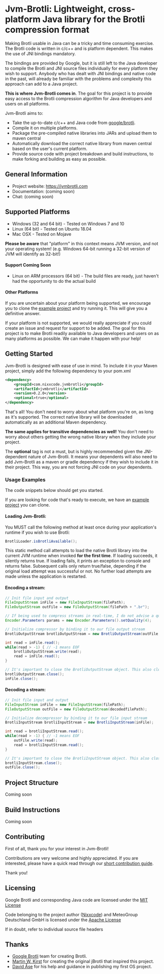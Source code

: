 # Jvm-Brotli: Lightweight, cross-platform Java library for the Brotli compression format

Making Brotli usable in Java can be a tricky and time consuming exercise. The Brotli code is written in c/c++ and is platform dependent. This makes the use of JNI bindings mandatory. 

The bindings are provided by Google, but it is still left to the Java developer to compile the Brotli and JNI source files individually for every platform they wish to support. Anybody who has dealt with JNI bindings and native code in the past, will already be familiar with the problems and complexity this approach can add to a Java project.

**This is where Jvm-Brotli comes in**. The goal for this project is to provide easy access to the Brotli compression algorithm for Java developers and users on all platforms. 

Jvm-Brotli aims to:

- Take the up-to-date c/c++ and Java code from [google/brotli](https://github.com/google/brotli).
- Compile it on multiple platforms.
- Package the pre-compiled native libraries into JARs and upload them to maven central
- Automatically download the correct native library from maven central based on the user's current platform.
- Provide source code with project breakdown and build instructions, to make forking and building as easy as possible.

## General Information

* Project website: https://jvmbrotli.com
* Documentation: (coming soon)
* Chat: (coming soon)

## Supported Platforms

* Windows (32 and 64 bit) - Tested on Windows 7 and 10
* Linux (64 bit) - Tested on Ubuntu 18.04
* Mac OSX - Tested on Mojave

**Please be aware** that "platform" in this context means JVM version, and not your operating system! (e.g. Windows 64-bit running a 32-bit version of JVM will identify as 32-bit!)

#### Support Coming Soon

* Linux on ARM processors (64 bit) - The build files are ready, just haven't had the opportunity to do the actual build

#### Other Platforms

If you are uncertain about your platform being supported, we encourage you to clone the [example project](https://github.com/nixxcode/jvm-brotli-example) and try running it. This will give you a definitive answer.

If your platform is not supported, we would really appreciate if you could create an issue and request for support to be added. The goal for this project is to make Brotli readily available to Java developers and users on as many platforms as possible. We can make it happen with your help!

## Getting Started

Jvm-Brotli is designed with ease of use in mind. To include it in your Maven project, simply add the following dependency to your pom.xml

```xml
<dependency>
    <groupId>com.nixxcode.jvmbrotli</groupId>
    <artifactId>jvmbrotli</artifactId>
    <version>0.2.0</version>
    <optional>true</optional>
</dependency>
```
That's all! You don't need to worry about what platform you're on, as long as it's supported. The correct native library will be downloaded automatically as an additional Maven dependency. 

**The same applies for transitive dependencies as well!** You don't need to worry about others getting the wrong native library when they include your project.

The **optional** tag is not a must, but is highly recommended given the JNI-dependent nature of Jvm-Brotli. It means your dependents will also need to add Jvm-Brotli as a maven or gradle dependency if they wish to include it in their project. This way, you are not forcing JNI code on your dependents.

### Usage Examples

The code snippets below should get you started. 

If you are looking for code that's ready to execute, we have an [example project](https://github.com/nixxcode/jvm-brotli-example) you can clone.

#### Loading Jvm-Brotli:

You MUST call the following method at least once during your application's runtime if you wish to use Brotli:

```java
BrotliLoader.isBrotliAvailable();
```

This static method call attempts to load the native Brotli library into the current JVM runtime when invoked **for the first time**. If loading succeeds, it silently returns true. If loading fails, it prints an exception to console and returns false. Subsequent calls only return true/false, depending if the original load attempt was successful or not. No further load attempts are made unless the application is restarted.

#### Encoding a stream:
```java
// Init file input and output
FileInputStream inFile = new FileInputStream(filePath);
FileOutputStream outFile = new FileOutputStream(filePath + ".br");

// If being used to compress streams in real-time, I do not advise a quality setting above 4 due to performance
Encoder.Parameters params = new Encoder.Parameters().setQuality(4);

// Initialize compressor by binding it to our file output stream
BrotliOutputStream brotliOutputStream = new BrotliOutputStream(outFile, params);

int read = inFile.read();
while(read > -1) { // -1 means EOF
    brotliOutputStream.write(read);
    read = inFile.read();
}

// It's important to close the BrotliOutputStream object. This also closes the underlying FileOutputStream
brotliOutputStream.close();
inFile.close();

```

#### Decoding a stream:
```java
// Init file input and output
FileInputStream inFile = new FileInputStream(filePath);
FileOutputStream outFile = new FileOutputStream(decodedfilePath);

// Initialize decompressor by binding it to our file input stream
BrotliInputStream brotliInputStream = new BrotliInputStream(inFile);

int read = brotliInputStream.read();
while(read > -1) { // -1 means EOF
    outFile.write(read);
    read = brotliInputStream.read();
}

// It's important to close the BrotliInputStream object. This also closes the underlying FileInputStream
brotliInputStream.close();
outFile.close();
```

## Project Structure

Coming soon

## Build Instructions

Coming soon

## Contributing

First of all, thank you for your interest in Jvm-Brotli! 

Contributions are very welcome and highly appreciated. If you are interested, please have a quick read through our [short contribution guide](https://github.com/nixxcode/jvm-brotli/blob/master/CONTRIBUTING.md). 

Thank you!

## Licensing

Google Brotli and corresponding Java code are licensed under the [MIT License](https://opensource.org/licenses/MIT)

Code belonging to the project author ([Nixxcode](https://github.com/nixxcode)) and MeteoGroup Deutschland GmbH is licensed under the [Apache License](https://www.apache.org/licenses/LICENSE-2.0)

If in doubt, refer to individual source file headers

## Thanks

- [Google Brotli](https://github.com/google/brotli) team for creating Brotli.
- [Martin W. Kirst](https://github.com/nitram509) for creating the original jBrotli that inspired this project.
- [David Åse](https://github.com/tipsy) for his help and guidance in publishing my first OS project.
